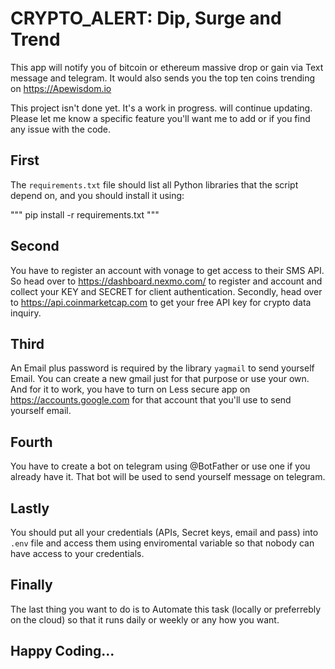 # CRYPTO_ALERT: Dip, Surge and Trend

This app will notify you of bitcoin or ethereum massive drop or gain via Text message and telegram. It would also sends you the top ten coins trending on https://Apewisdom.io 

This project isn't done yet. It's a work in progress. will continue updating. Please let me know a specific feature you'll want me to add or if you find any issue with the code.


## First

The `requirements.txt` file should list all Python libraries that the script depend on, and you should install it using:

""" pip install -r requirements.txt """


## Second

You have to register an account with vonage to get access to their SMS API. So head over to https://dashboard.nexmo.com/ to register and account and collect your KEY and SECRET for client authentication.
Secondly, head over to https://api.coinmarketcap.com to get your free API key for crypto data inquiry.

## Third

An Email plus password is required by the library `yagmail` to send yourself Email. You can create a new gmail just for that purpose or use your own. And for it to work, you have to turn on Less secure app on https://accounts.google.com for that account that you'll use to send yourself email.

## Fourth

You have to create a bot on telegram using @BotFather or use one if you already have it. That bot will be used to send yourself message on telegram.

## Lastly

You should put all your credentials (APIs, Secret keys, email and pass) into `.env` file and access them using enviromental variable so that nobody can have access to your credentials.

## Finally

The last thing you want to do is to Automate this task (locally or preferrebly on the cloud) so that it runs daily or weekly or any how you want. 

## Happy Coding...